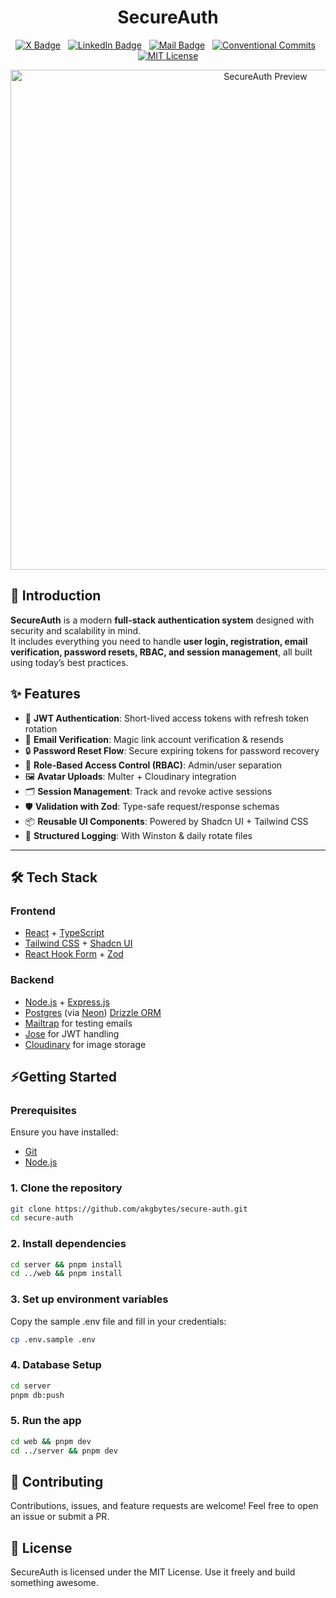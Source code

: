 <h1 align="center">SecureAuth</h1>

<div align="center">

[![X Badge](https://img.shields.io/badge/-@akgbytes-1ca0f1?style=social&labelColor=red&logo=x&logoColor=black&link=https://x.com/akgbytes)](https://x.com/akgbytes) &nbsp;
[![LinkedIn Badge](https://img.shields.io/badge/@akgbytes-0e76a8?logo=linkedin&logoColor=white)](https://www.linkedin.com/in/akgbytes/) &nbsp;
[![Mail Badge](https://img.shields.io/badge/-akgbytes@gmail.com-c0392b?style=flat&labelColor=c0392b&logo=gmail&logoColor=white)](mailto:akgbytes@gmail.com) &nbsp;
[![Conventional Commits](https://img.shields.io/badge/Conventional%20Commits-1.0.0-%23FE5196?logo=conventionalcommits&logoColor=white)](https://conventionalcommits.org) &nbsp;
[![MIT License](https://img.shields.io/badge/License-MIT-green.svg)](./LICENSE)

</div>

<div align="center">
  <img width="800" alt="SecureAuth Preview" src="./frontend/public/landing.png" />
</div>

## 🚀 Introduction

**SecureAuth** is a modern **full-stack authentication system** designed with security and scalability in mind.  
It includes everything you need to handle **user login, registration, email verification, password resets, RBAC, and session management**, all built using today’s best practices.

## ✨ Features

- 🔑 **JWT Authentication**: Short-lived access tokens with refresh token rotation
- 📧 **Email Verification**: Magic link account verification & resends
- 🔒 **Password Reset Flow**: Secure expiring tokens for password recovery
- 👥 **Role-Based Access Control (RBAC)**: Admin/user separation
- 🖼 **Avatar Uploads**: Multer + Cloudinary integration
- 🗂 **Session Management**: Track and revoke active sessions
- 🛡 **Validation with Zod**: Type-safe request/response schemas
- 📦 **Reusable UI Components**: Powered by Shadcn UI + Tailwind CSS
- 📝 **Structured Logging**: With Winston & daily rotate files

---

## 🛠 Tech Stack

### Frontend

- [React](https://react.dev/) + [TypeScript](https://www.typescriptlang.org/)
- [Tailwind CSS](https://tailwindcss.com/) + [Shadcn UI](https://ui.shadcn.com/)
- [React Hook Form](https://react-hook-form.com/) + [Zod](https://zod.dev/)

### Backend

- [Node.js](https://nodejs.org/) + [Express.js](https://expressjs.com/)
- [Postgres](https://www.postgresql.org/) (via [Neon](https://neon.tech/))
  [Drizzle ORM](https://orm.drizzle.team/)
- [Mailtrap](https://mailtrap.io/) for testing emails
- [Jose](https://github.com/panva/jose) for JWT handling
- [Cloudinary](https://cloudinary.com/) for image storage

## ⚡️Getting Started

### Prerequisites

Ensure you have installed:

- [Git](https://git-scm.com/)
- [Node.js](https://nodejs.org/)

### 1. Clone the repository

```bash
git clone https://github.com/akgbytes/secure-auth.git
cd secure-auth
```

### 2. Install dependencies

```bash
cd server && pnpm install
cd ../web && pnpm install
```

### 3. Set up environment variables

Copy the sample .env file and fill in your credentials:

```bash
cp .env.sample .env
```

### 4. Database Setup

```bash
cd server
pnpm db:push
```

### 5. Run the app

```bash
cd web && pnpm dev
cd ../server && pnpm dev
```

## 🤝 Contributing

Contributions, issues, and feature requests are welcome!
Feel free to open an issue or submit a PR.

## 📜 License

SecureAuth is licensed under the MIT License.
Use it freely and build something awesome.
